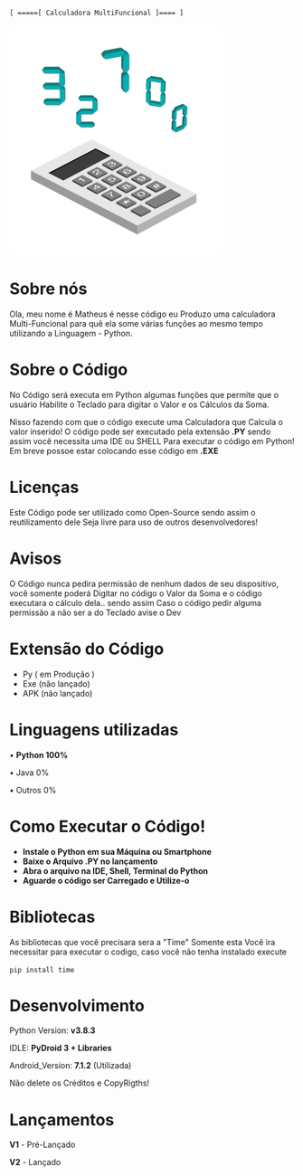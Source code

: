 `[ =====[ Calculadora MultiFuncional ]==== ]`

![Calculadora](calculator.gif)
# Sobre nós

Ola, meu nome é Matheus é nesse código eu Produzo uma calculadora
Multi-Funcional para quê ela some várias funções ao mesmo tempo utilizando a
Línguagem - Python.

# Sobre o Código

No Código será executa em Python algumas funções que permite que o usuário
Habilite o Teclado para digitar o Valor e os Cálculos da Soma.

Nisso fazendo com que o código execute uma Calculadora que Calcula o valor inserido!
O código pode ser executado pela extensão **.PY** sendo assim você necessita uma IDE ou SHELL 
Para executar o código em Python! Em breve possoe estar colocando esse código em **.EXE**

# Licenças

Este Código pode ser utilizado como Open-Source sendo assim o reutilizamento dele
Seja livre para uso de outros desenvolvedores!

# Avisos

O Código nunca pedira permissão de nenhum dados de seu dispositivo, você somente poderá
Digitar no código o Valor da Soma e o código executara o cálculo dela.. sendo assim
Caso o código pedir alguma permissão a não ser a do Teclado avise o Dev

# Extensão do Código

- Py ( em Produção )
- Exe (não lançado)
- APK (não lançado)

# Linguagens utilizadas

• **Python 100%**

• Java 0%

• Outros 0%

# Como Executar o Código!

- **Instale o Python em sua Máquina ou Smartphone**
- **Baixe o Arquivo .PY no lançamento**
- **Abra o arquivo na IDE, Shell, Terminal do Python**
- **Aguarde o código ser Carregado e Utilize-o**

# Bibliotecas

As bibliotecas que você precisara sera a "Time" Somente esta
Você ira necessitar para executar o codigo, caso você não tenha instalado execute

`pip install time`

# Desenvolvimento

Python Version: **v3.8.3**

IDLE: **PyDroid 3 + Libraries**

Android_Version: **7.1.2** (Utilizada)

Não delete os Créditos e CopyRigths!

# Lançamentos

**V1** - Pré-Lançado

**V2** - Lançado


